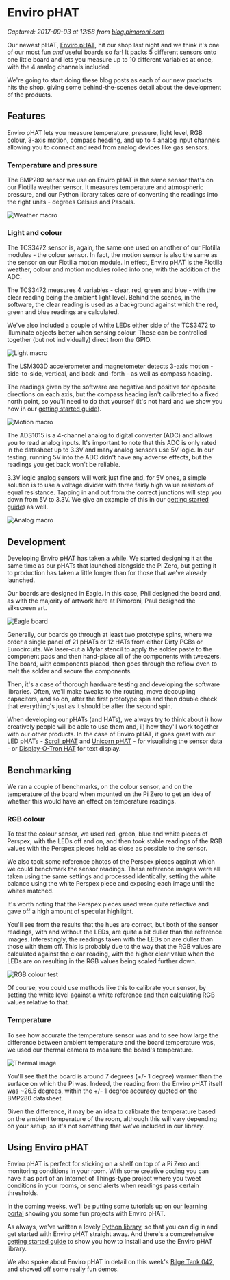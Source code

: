 # Enviro pHAT

_Captured: 2017-09-03 at 12:58 from [blog.pimoroni.com](http://blog.pimoroni.com/enviro-phat/)_

Our newest pHAT, [Enviro pHAT](https://shop.pimoroni.com/products/enviro-phat), hit our shop last night and we think it's one of our most fun _and_ useful boards so far! It packs 5 different sensors onto one little board and lets you measure up to 10 different variables at once, with the 4 analog channels included.

We're going to start doing these blog posts as each of our new products hits the shop, giving some behind-the-scenes detail about the development of the products.

## Features

Enviro pHAT lets you measure temperature, pressure, light level, RGB colour, 3-axis motion, compass heading, and up to 4 analog input channels allowing you to connect and read from analog devices like gas sensors.

### Temperature and pressure

The BMP280 sensor we use on Enviro pHAT is the same sensor that's on our Flotilla weather sensor. It measures temperature and atmospheric pressure, and our Python library takes care of converting the readings into the right units - degrees Celsius and Pascals.

![Weather macro](http://blog.pimoroni.com/content/images/2016/06/weather_macro.jpg)

### Light and colour

The TCS3472 sensor is, again, the same one used on another of our Flotilla modules - the colour sensor. In fact, the motion sensor is also the same as the sensor on our Flotilla motion module. In effect, Enviro pHAT is the Flotilla weather, colour and motion modules rolled into one, with the addition of the ADC.

The TCS3472 measures 4 variables - clear, red, green and blue - with the clear reading being the ambient light level. Behind the scenes, in the software, the clear reading is used as a background against which the red, green and blue readings are calculated.

We've also included a couple of white LEDs either side of the TCS3472 to illuminate objects better when sensing colour. These can be controlled together (but not individually) direct from the GPIO.

![Light macro](http://blog.pimoroni.com/content/images/2016/06/light_macro.jpg)

The LSM303D accelerometer and magnetometer detects 3-axis motion - side-to-side, vertical, and back-and-forth - as well as compass heading.

The readings given by the software are negative and positive for opposite directions on each axis, but the compass heading isn't calibrated to a fixed north point, so you'll need to do that yourself (it's not hard and we show you how in our [getting started guide](http://learn.pimoroni.com/tutorial/sandyj/getting-started-with-enviro-phat)).

![Motion macro](http://blog.pimoroni.com/content/images/2016/06/motion_macro.jpg)

The ADS1015 is a 4-channel analog to digital converter (ADC) and allows you to read analog inputs. It's important to note that this ADC is only rated in the datasheet up to 3.3V and many analog sensors use 5V logic. In our testing, running 5V into the ADC didn't have any adverse effects, but the readings you get back won't be reliable.

3.3V logic analog sensors will work just fine and, for 5V ones, a simple solution is to use a voltage divider with three fairly high value resistors of equal resistance. Tapping in and out from the correct junctions will step you down from 5V to 3.3V. We give an example of this in our [getting started guide](http://learn.pimoroni.com/tutorial/sandyj/getting-started-with-enviro-phat)) as well.

![Analog macro](http://blog.pimoroni.com/content/images/2016/06/analog_macro.jpg)

## Development

Developing Enviro pHAT has taken a while. We started designing it at the same time as our pHATs that launched alongside the Pi Zero, but getting it to production has taken a little longer than for those that we've already launched.

Our boards are designed in Eagle. In this case, Phil designed the board and, as with the majority of artwork here at Pimoroni, Paul designed the silkscreen art.

![Eagle board](http://blog.pimoroni.com/content/images/2016/06/eagle.jpg)

Generally, our boards go through at least two prototype spins, where we order a single panel of 21 pHATs or 12 HATs from either Dirty PCBs or Eurocircuits. We laser-cut a Mylar stencil to apply the solder paste to the component pads and then hand-place all of the components with tweezers. The board, with components placed, then goes through the reflow oven to melt the solder and secure the components.

Then, it's a case of thorough hardware testing and developing the software libraries. Often, we'll make tweaks to the routing, move decoupling capacitors, and so on, after the first prototype spin and then double check that everything's just as it should be after the second spin.

When developing our pHATs (and HATs), we always try to think about i) how creatively people will be able to use them and, ii) how they'll work together with our other products. In the case of Enviro pHAT, it goes great with our LED pHATs - [Scroll pHAT](https://shop.pimoroni.com/products/scroll-phat) and [Unicorn pHAT](https://shop.pimoroni.com/products/unicorn-phat) \- for visualising the sensor data - or [Display-O-Tron HAT](https://shop.pimoroni.com/products/display-o-tron-hat) for text display.

## Benchmarking

We ran a couple of benchmarks, on the colour sensor, and on the temperature of the board when mounted on the Pi Zero to get an idea of whether this would have an effect on temperature readings.

### RGB colour

To test the colour sensor, we used red, green, blue and white pieces of Perspex, with the LEDs off and on, and then took stable readings of the RGB values with the Perspex pieces held as close as possible to the sensor.

We also took some reference photos of the Perspex pieces against which we could benchmark the sensor readings. These reference images were all taken using the same settings and processed identically, setting the white balance using the white Perspex piece and exposing each image until the whites matched.

It's worth noting that the Perspex pieces used were quite reflective and gave off a high amount of specular highlight.

You'll see from the results that the hues are correct, but both of the sensor readings, with and without the LEDs, are quite a bit duller than the reference images. Interestingly, the readings taken with the LEDs on are duller than those with them off. This is probably due to the way that the RGB values are calculated against the clear reading, with the higher clear value when the LEDs are on resulting in the RGB values being scaled further down.

![RGB colour test](http://blog.pimoroni.com/content/images/2016/06/rgb_colour_test.jpg)

Of course, you could use methods like this to calibrate your sensor, by setting the white level against a white reference and then calculating RGB values relative to that.

### Temperature

To see how accurate the temperature sensor was and to see how large the difference between ambient temperature and the board temperature was, we used our thermal camera to measure the board's temperature.

![Thermal image](http://blog.pimoroni.com/content/images/2016/06/img_thermal_1466153303302-6.jpg)

You'll see that the board is around 7 degrees (+/- 1 degree) warmer than the surface on which the Pi was. Indeed, the reading from the Enviro pHAT itself was ~26.5 degrees, within the +/- 1 degree accuracy quoted on the BMP280 datasheet.

Given the difference, it may be an idea to calibrate the temperature based on the ambient temperature of the room, although this will vary depending on your setup, so it's not something that we've included in our library.

## Using Enviro pHAT

Enviro pHAT is perfect for sticking on a shelf on top of a Pi Zero and monitoring conditions in your room. With some creative coding you can have it as part of an Internet of Things-type project where you tweet conditions in your rooms, or send alerts when readings pass certain thresholds.

In the coming weeks, we'll be putting some tutorials up on [our learning portal](http://learn.pimoroni.com/) showing you some fun projects with Enviro pHAT.

As always, we've written a lovely [Python library](https://github.com/pimoroni/enviro-phat), so that you can dig in and get started with Enviro pHAT straight away. And there's a comprehensive [getting started guide](http://learn.pimoroni.com/tutorial/sandyj/getting-started-with-enviro-phat) to show you how to install and use the Enviro pHAT library.

We also spoke about Enviro pHAT in detail on this week's [Bilge Tank 042](https://youtu.be/U3ij4kVSiJo), and showed off some really fun demos.
